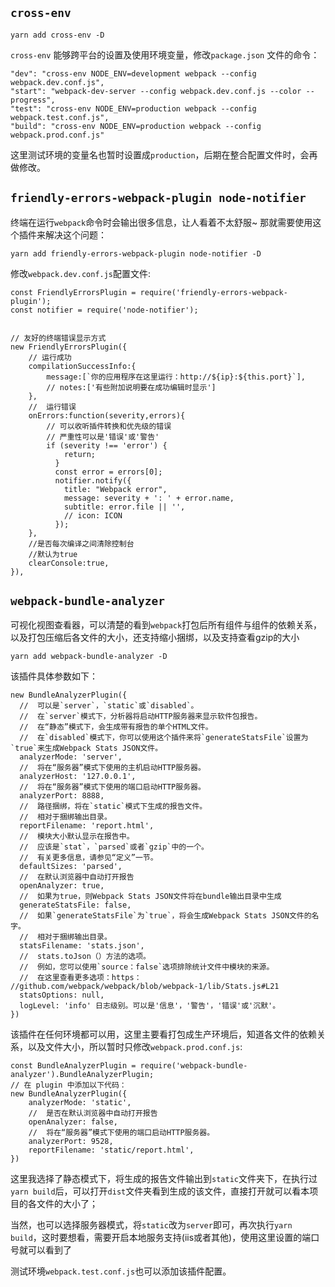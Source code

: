 ## `cross-env`

```
yarn add cross-env -D
```

`cross-env` 能够跨平台的设置及使用环境变量，修改`package.json` 文件的命令：

```
"dev": "cross-env NODE_ENV=development webpack --config webpack.dev.conf.js",
"start": "webpack-dev-server --config webpack.dev.conf.js --color --progress",
"test": "cross-env NODE_ENV=production webpack --config webpack.test.conf.js",
"build": "cross-env NODE_ENV=production webpack --config webpack.prod.conf.js"
```

这里测试环境的变量名也暂时设置成`production`，后期在整合配置文件时，会再做修改。

## `friendly-errors-webpack-plugin node-notifier`

终端在运行`webpack`命令时会输出很多信息，让人看着不太舒服~ 那就需要使用这个插件来解决这个问题：

```
yarn add friendly-errors-webpack-plugin node-notifier -D
```

修改`webpack.dev.conf.js`配置文件:

```
const FriendlyErrorsPlugin = require('friendly-errors-webpack-plugin');
const notifier = require('node-notifier');


// 友好的终端错误显示方式
new FriendlyErrorsPlugin({
    // 运行成功
    compilationSuccessInfo:{
        message:[`你的应用程序在这里运行：http://${ip}:${this.port}`],
        // notes:['有些附加说明要在成功编辑时显示']
    },
    //  运行错误
    onErrors:function(severity,errors){
        // 可以收听插件转换和优先级的错误
        // 严重性可以是'错误'或'警告'
        if (severity !== 'error') {
            return;
          }
          const error = errors[0];
          notifier.notify({
            title: "Webpack error",
            message: severity + ': ' + error.name,
            subtitle: error.file || '',
            // icon: ICON
          });
    },
    //是否每次编译之间清除控制台
    //默认为true
    clearConsole:true,
}),
```

## `webpack-bundle-analyzer`

可视化视图查看器，可以清楚的看到`webpack`打包后所有组件与组件的依赖关系，以及打包压缩后各文件的大小，还支持缩小捆绑，以及支持查看gzip的大小

```
yarn add webpack-bundle-analyzer -D
```
该插件具体参数如下：

```
new BundleAnalyzerPlugin({
  //  可以是`server`，`static`或`disabled`。
  //  在`server`模式下，分析器将启动HTTP服务器来显示软件包报告。
  //  在“静态”模式下，会生成带有报告的单个HTML文件。
  //  在`disabled`模式下，你可以使用这个插件来将`generateStatsFile`设置为`true`来生成Webpack Stats JSON文件。
  analyzerMode: 'server',
  //  将在“服务器”模式下使用的主机启动HTTP服务器。
  analyzerHost: '127.0.0.1',
  //  将在“服务器”模式下使用的端口启动HTTP服务器。
  analyzerPort: 8888, 
  //  路径捆绑，将在`static`模式下生成的报告文件。
  //  相对于捆绑输出目录。
  reportFilename: 'report.html',
  //  模块大小默认显示在报告中。
  //  应该是`stat`，`parsed`或者`gzip`中的一个。
  //  有关更多信息，请参见“定义”一节。
  defaultSizes: 'parsed',
  //  在默认浏览器中自动打开报告
  openAnalyzer: true,
  //  如果为true，则Webpack Stats JSON文件将在bundle输出目录中生成
  generateStatsFile: false, 
  //  如果`generateStatsFile`为`true`，将会生成Webpack Stats JSON文件的名字。
  //  相对于捆绑输出目录。
  statsFilename: 'stats.json',
  //  stats.toJson（）方法的选项。
  //  例如，您可以使用`source：false`选项排除统计文件中模块的来源。
  //  在这里查看更多选项：https：  //github.com/webpack/webpack/blob/webpack-1/lib/Stats.js#L21
  statsOptions: null,
  logLevel: 'info' 日志级别。可以是'信息'，'警告'，'错误'或'沉默'。
})
```

该插件在任何环境都可以用，这里主要看打包成生产环境后，知道各文件的依赖关系，以及文件大小，所以暂时只修改`webpack.prod.conf.js`:

```
const BundleAnalyzerPlugin = require('webpack-bundle-analyzer').BundleAnalyzerPlugin;
// 在 plugin 中添加以下代码：
new BundleAnalyzerPlugin({
    analyzerMode: 'static',
    //  是否在默认浏览器中自动打开报告
    openAnalyzer: false,
    //  将在“服务器”模式下使用的端口启动HTTP服务器。
    analyzerPort: 9528, 
    reportFilename: 'static/report.html',
})
```

这里我选择了静态模式下，将生成的报告文件输出到`static`文件夹下，在执行过`yarn build`后，可以打开`dist`文件夹看到生成的该文件，直接打开就可以看本项目的各文件的大小了；

当然，也可以选择服务器模式，将`static`改为`server`即可，再次执行`yarn build`，这时要想看，需要开启本地服务支持(iis或者其他)，使用这里设置的端口号就可以看到了

测试环境`webpack.test.conf.js`也可以添加该插件配置。
